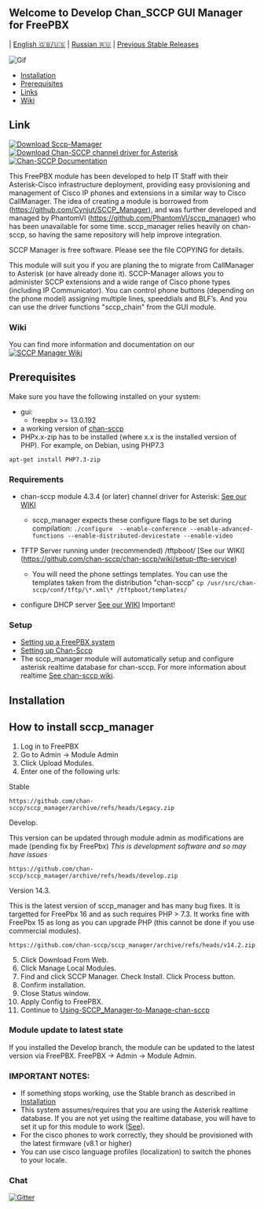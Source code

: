 ## Welcome to Develop Chan_SCCP GUI Manager for FreePBX
| [English :gb:/:us:](README.md) | [Russian :ru:](README.ru.md) | [Previous Stable Releases](https://github.com/PhantomVl/sccp_manager/tree/master)

![Gif](https://github.com/chan-sccp/sccp_manager/raw/develop/.dok/image/Demo_1s5.gif)

  * [Installation](https://github.com/chan-sccp/sccp_manager#installation)
  * [Prerequisites](https://github.com/chan-sccp/sccp_manager#prerequisites)
  * [Links](https://github.com/chan-sccp/sccp_manager#link)
  * [Wiki](https://github.com/chan-sccp/sccp_manager/wiki)

## Link

[![Download Sccp-Mamager](https://img.shields.io/badge/SccpGUI-build-ff69b4.svg)](https://github.com/chan-sccp/sccp_manager/archive/tarball/develop)
[![Download Chan-SCCP channel driver for Asterisk](https://img.shields.io/sourceforge/dt/chan-sccp-b.svg)](https://github.com/chan-sccp/chan-sccp/releases/latest)
[![Chan-SCCP Documentation](https://img.shields.io/badge/docs-wiki-blue.svg)](https://github.com/chan-sccp/chan-sccp/wiki)

This FreePBX module has been developed to help IT Staff with their Asterisk-Cisco infrastructure deployment,
providing easy provisioning and management of Cisco IP phones and extensions in a similar way to Cisco CallManager.
The idea of creating a module is borrowed from (https://github.com/Cynjut/SCCP_Manager), and was further developed and managed
by PhantomVl (https://github.com/PhantomVl/sccp_manager) who has been unavailable for some time. sccp_manager relies heavily
on chan-sccp, so having the same repository will help improve integration.

SCCP Manager is free software. Please see the file COPYING for details.

This module will suit you if you are planing the to migrate from CallManager to Asterisk (or have already done it). SCCP-Manager allows you to administer
SCCP extensions and a wide range of Cisco phone types (including IP Communicator).
You can control phone buttons (depending on the phone model) assigning multiple lines, speeddials and BLF’s.
And you can use the driver functions "sccp_chain" from the GUI module.

### Wiki
You can find more information and documentation on our [![SCCP Manager Wiki](https://img.shields.io/badge/Wiki-new-blue.svg)](https://github.com/chan-sccp/wiki)

## Prerequisites
Make sure you have the following installed on your system:
- gui:
  - freepbx >= 13.0.192
- a working version of [chan-sccp](https://github.com/chan-sccp/chan-sccp)
- PHPx.x-zip has to be installed (where x.x is the installed version of PHP).
  For example, on Debian, using PHP7.3
```
apt-get install PHP7.3-zip
```

### Requirements
- chan-sccp module 4.3.4 (or later) channel driver for Asterisk: [See our WIKI](https://github.com/chan-sccp/chan-sccp/wiki/Building-and-Installation-Guide)
  - sccp_manager expects these configure flags to be set during compilation:
    ```./configure  --enable-conference --enable-advanced-functions --enable-distributed-devicestate --enable-video```

- TFTP Server running under (recommended) /tftpboot/ [See our WIKI] (https://github.com/chan-sccp/chan-sccp/wiki/setup-tftp-service)
  - You will need the phone settings templates. You can use the templates taken from the distribution "chan-sccp"
    ```cp /usr/src/chan-sccp/conf/tftp/\*.xml\* /tftpboot/templates/```

- configure DHCP server [See our WIKI](https://github.com/chan-sccp/chan-sccp/wiki/setup-dhcp-service)
 Important!


### Setup
- [Setting up a FreePBX system](http://wiki.freepbx.org/display/FOP/Install+FreePBX)
- [Setting up Chan-Sccp](https://github.com/chan-sccp/chan-sccp/wiki/How-to-setup-the-chan_sccp-Module)
- The sccp_manager module will automatically setup and configure asterisk realtime database for chan-sccp.
  For more information about realtime [See chan-sccp wiki](https://github.com/chan-sccp/chan-sccp/wiki/Realtime-Configuration).

## Installation

How to install sccp_manager
-----

1. Log in to FreePBX
2. Go to Admin -> Module Admin
3. Click Upload Modules.
4. Enter one of the following urls:

Stable
```
https://github.com/chan-sccp/sccp_manager/archive/refs/heads/Legacy.zip
```
Develop.

This version can be updated through module admin as modifications are made (pending fix by FreePbx)
_This is development software and so may have issues_
```
https://github.com/chan-sccp/sccp_manager/archive/refs/heads/develop.zip
```
Version 14.3.

This is the latest version of sccp_manager and has many bug fixes. It is targetted for FreePbx 16 and as such requires PHP > 7.3. It works fine with FreePbx 15 as long as you can upgrade PHP (this cannot be done if you use commercial modules).
```
https://github.com/chan-sccp/sccp_manager/archive/refs/heads/v14.2.zip
```

5. Click Download From Web.
6. Click Manage Local Modules.
7. Find and click SCCP Manager. Check Install. Click Process button.
8. Confirm installation.
9. Close Status window.
10. Apply Config to FreePBX.
11. Continue to [Using-SCCP_Manager-to-Manage-chan-sccp](https://github.com/chan-sccp/chan-sccp/wiki/Using-SCCP_Manager-to-Manage-chan-sccp)

### Module update to latest state

If you installed the Develop branch, the module can be updated to the latest version via FreePBX. FreePBX -> Admin -> Module Admin.


### IMPORTANT NOTES:
- If something stops working, use the Stable branch as described in [Installation](https://github.com/chan-sccp/sccp_manager#installation)
- This system assumes/requires that you are using the Asterisk realtime database. If you are not yet using the realtime database,
you will have to set it up for this module to work ([See](https://github.com/chan-sccp/chan-sccp/wiki/Realtime-Configuration)).
- For the cisco phones to work correctly, they should be provisioned with the latest firmware (v8.1 or higher)
- You can use cisco language profiles (localization) to switch the phones to your locale.

### Chat
[![Gitter](https://badges.gitter.im/chan-sccp/chan-sccp.svg)](https://gitter.im/sccp_manager/community)
